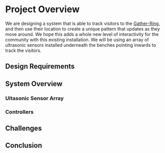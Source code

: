 # **Project Overview**

We are designing a system that is able to track visitors to the <a href="https://carleton.ca/our-stories/story/gather-ring/">Gather-Ring</a>, and then use their location to create a unique pattern that updates as they move around. We hope this adds a whole new level of interactivity for the community with this existing installation. We will be using an array of ultrasonic sensors installed underneath the benches pointing inwards to track the visitors.

## Design Requirements

## System Overview

### Ultasonic Sensor Array

### Controllers

## Challenges

## Conclusion